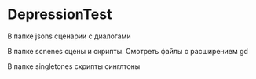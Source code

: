 # DepressionTest
В папке jsons сценарии с диалогами

В папке scnenes сцены и скрипты. Смотреть файлы с расширением gd

В папке singletones скрипты синглтоны

